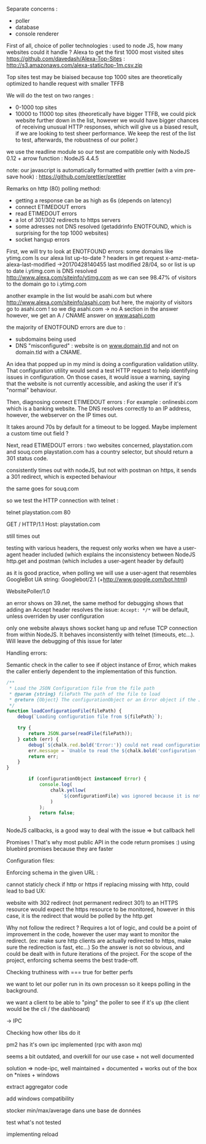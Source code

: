 Separate concerns :
- poller
- database
- console renderer

First of all, choice of poller technologies :
used to node JS, how many websites could it handle ?
Alexa to get the first 1000 most visited sites
https://github.com/davedash/Alexa-Top-Sites :
http://s3.amazonaws.com/alexa-static/top-1m.csv.zip

Top sites test may be biaised because top 1000 sites are
theoretically optimized to handle request with smaller TFFB

We will do the test on two ranges :
- 0-1000 top sites
- 10000 to 11000 top sites (theoretically have bigger TTFB,
we could pick website further down in the list, however
we would have bigger chances of receiving unusual HTTP responses,
which will give us a biased result, if we are looking to test sheer performance.
We keep the rest of the list to test, afterwards, the robustness
of our poller.)

we use the readline module so our test are compatible only
with NodeJS 0.12 +
arrow function : NodeJS 4.4.5

note: our javascript is automatically formatted with prettier
(with a vim pre-save hook) : https://github.com/prettier/prettier

Remarks on http (80) polling method:
- getting a response can be as high as 6s (depends on latency)
- connect ETIMEDOUT errors
- read ETIMEDOUT errors
- a lot of 301/302 redirects to https servers
- some adresses not DNS resolved (getaddrinfo ENOTFOUND, which is
surprising for the top 1000 websites)
- socket hangup errors

First, we will try to look at ENOTFOUND errors:
some domains like ytimg.com
Is our alexa list up-to-date ? headers in get request
x-amz-meta-alexa-last-modified →20170428140455
last modified 28/04, so or list is up to date
i.ytimg.com is DNS resolved http://www.alexa.com/siteinfo/ytimg.com
as we can see 98.47% of visitors to the domain go to i.ytimg.com

another example in the list would be asahi.com
but where http://www.alexa.com/siteinfo/asahi.com
but here, the majority of visitors go to asahi.com !
so we dig asahi.com -> no A section in the answer
however, we get an A / CNAME answer on www.asahi.com

the majority of ENOTFOUND errors are due to :
- subdomains being used
- DNS "misconfigured" : website is on www.domain.tld and not on
domain.tld with a CNAME.

An idea that popped up in my mind is doing a configuration
validation utility. That configuration utility would send a
test HTTP request to help identifying issues in configuration.
On those cases, it would issue a warning,
saying that the website is not currently accessible, and asking
the user if it's "normal" behaviour.

Then, diagnosing connect ETIMEDOUT errors :
For example : onlinesbi.com which is a banking website.
The DNS resolves correctly to an IP address, however,
the webserver on the IP times out.

It takes around 70s by default for a timeout to be logged.
Maybe implement a custom time out field ?

Next, read ETIMEDOUT errors :
two websites concerned, playstation.com and souq.com
playstation.com has a country selector, but should return 
a 301 status code.

consistently times out with nodeJS, but not with postman
on https, it sends a 301 redirect, which is expected behaviour

the same goes for souq.com

so we test the HTTP connection with telnet :

telnet playstation.com 80

GET / HTTP/1.1
Host: playstation.com

still times out

testing with various headers, the request only works
when we have a user-agent header included (which explains
the inconsistency between NodeJS http.get and postman
(which includes a user-agent header by default)

as it is good practice, when polling we will use a user-agent
that resembles GoogleBot UA string:
Googlebot/2.1 (+http://www.google.com/bot.html)

WebsitePoller/1.0

an error shows on 39.net, the same method
for debugging shows that adding an Accept header resolves 
the issue: `Accept: */*` will be default, unless overriden
by user configuration

only one website always shows socket hang up
and refuse TCP connection from within NodeJS. It behaves 
inconsistently with telnet (timeouts, etc...). Will leave
the debugging of this issue for later


Handling errors:

Semantic check in the caller to see if object instance of Error,
which makes the caller entierly dependent to the implementation 
of this function.

```javascript
/**
 * Load the JSON Configuration file from the file path
 * @param {string} filePath The path of the file to load
 * @return {Object} The configurationObject or an Error object if the JSON could not be parsed
 */
function loadConfigurationFile(filePath) {
    debug(`Loading configuration file from ${filePath}`);

    try {
        return JSON.parse(readFile(filePath));
    } catch (err) {
        debug(`${chalk.red.bold('Error:')} could not read configuration file from ${filePath}`);
        err.message = `Unable to read the ${chalk.bold('configuration file')} in ${filePath} \n Error: ${err.message}`;
        return err;
    }
}
```

```javascript
        if (configurationObject instanceof Error) {
            console.log(
                chalk.yellow(
                    `${configurationFile} was ignored because it is not an appropriate JSON`
                )
            );
            return false;
        }
```
NodeJS callbacks, is a good way to deal with the issue => but callback hell  

Promises ! That's why most public API in the code return promises :)
using bluebird promises because they are faster

Configuration files:

Enforcing schema in the given URL :

cannot staticly check if http or https 
if replacing missing with http, could lead to bad UX:

website with 302 redirect (not permanent redirect 301)
to an HTTPS resource would expect the https resource to 
be monitored, however in this case, it is the redirect that 
would be polled by the http.get

Why not follow the redirect ? Requires a lot of logic, and could 
be a point of improvement in the code, however the user may want to monitor 
the redirect. (ex: make sure http clients are actually redirected to https,
make sure the redirection is fast, etc...) 
So the answer is not so obvious, and could be dealt with in future 
iterations of the project. For the scope of the project, enforcing 
schema seems the best trade-off.

Checking truthiness with === true for better perfs

we want to let our poller run in its own processn so it keeps polling in 
the background.

we want a client to be able to "ping" the poller to see if it's up
(the client would be the cli / the dashboard)

-> IPC 

Checking how other libs do it 

pm2 has it's own ipc implemented (rpc with axon mq)

seems a bit outdated, and overkill for our use case + not well documented

solution => node-ipc, well maintained + documented + works out of the box
on \*nixes + windows

extract aggregator code 

add windows compatibility 

stocker min/max/average dans une base de données

test what's not tested

implementing reload
